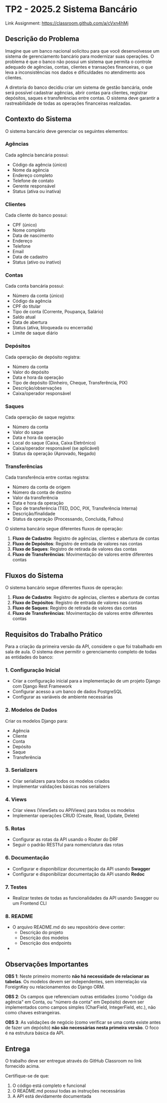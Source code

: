 # TP2 - 2025.2 Sistema Bancário

Link Assignment: https://classroom.github.com/a/cVxn4hMj

## Descrição do Problema

Imagine que um banco nacional solicitou para que você desenvolvesse um sistema de gerenciamento bancário para modernizar suas operações. O problema é que o banco não possui um sistema que permita o controle adequado de agências, contas, clientes e transações financeiras, o que leva a inconsistências nos dados e dificuldades no atendimento aos clientes.

A diretoria do banco decidiu criar um sistema de gestão bancária, onde será possível cadastrar agências, abrir contas para clientes, registrar depósitos, saques e transferências entre contas. O sistema deve garantir a rastreabilidade de todas as operações financeiras realizadas.


## Contexto do Sistema

O sistema bancário deve gerenciar os seguintes elementos:

### Agências
Cada agência bancária possui:
- Código da agência (único)
- Nome da agência
- Endereço completo
- Telefone de contato
- Gerente responsável
- Status (ativa ou inativa)

### Clientes
Cada cliente do banco possui:
- CPF (único)
- Nome completo
- Data de nascimento
- Endereço
- Telefone
- Email
- Data de cadastro
- Status (ativo ou inativo)

### Contas
Cada conta bancária possui:
- Número da conta (único)
- Código da agência
- CPF do titular
- Tipo de conta (Corrente, Poupança, Salário)
- Saldo atual
- Data de abertura
- Status (ativa, bloqueada ou encerrada)
- Limite de saque diário

### Depósitos
Cada operação de depósito registra:
- Número da conta
- Valor do depósito
- Data e hora da operação
- Tipo de depósito (Dinheiro, Cheque, Transferência, PIX)
- Descrição/observações
- Caixa/operador responsável

### Saques
Cada operação de saque registra:
- Número da conta
- Valor do saque
- Data e hora da operação
- Local do saque (Caixa, Caixa Eletrônico)
- Caixa/operador responsável (se aplicável)
- Status da operação (Aprovado, Negado)

### Transferências
Cada transferência entre contas registra:
- Número da conta de origem
- Número da conta de destino
- Valor da transferência
- Data e hora da operação
- Tipo de transferência (TED, DOC, PIX, Transferência Interna)
- Descrição/finalidade
- Status da operação (Processando, Concluída, Falhou)

O sistema bancário segue diferentes fluxos de operação:

1. **Fluxo de Cadastro**: Registro de agências, clientes e abertura de contas
2. **Fluxo de Depósitos**: Registro de entrada de valores nas contas
3. **Fluxo de Saques**: Registro de retirada de valores das contas
4. **Fluxo de Transferências**: Movimentação de valores entre diferentes contas

## Fluxos do Sistema

O sistema bancário segue diferentes fluxos de operação:

1. **Fluxo de Cadastro**: Registro de agências, clientes e abertura de contas
2. **Fluxo de Depósitos**: Registro de entrada de valores nas contas
3. **Fluxo de Saques**: Registro de retirada de valores das contas
4. **Fluxo de Transferências**: Movimentação de valores entre diferentes contas

## Requisitos do Trabalho Prático

Para a criação da primeira versão da API, considere o que foi trabalhado em sala de aula. O sistema deve permitir o gerenciamento completo de todas as entidades do banco:

### 1. Configuração Inicial
- Criar a configuração inicial para a implementação de um projeto Django com Django Rest Framework
- Configurar acesso a um banco de dados PostgreSQL
- Configurar as variáveis de ambiente necessárias

### 2. Modelos de Dados
Criar os modelos Django para:
- Agência
- Cliente
- Conta
- Depósito
- Saque
- Transferência

### 3. Serializers
- Criar serializers para todos os modelos criados
- Implementar validações básicas nos serializers

### 4. Views
- Criar views (ViewSets ou APIViews) para todos os modelos
- Implementar operações CRUD (Create, Read, Update, Delete)

### 5. Rotas
- Configurar as rotas da API usando o Router do DRF
- Seguir o padrão RESTful para nomenclatura das rotas

### 6. Documentação
- Configurar e disponibilizar documentação da API usando **Swagger**
- Configurar e disponibilizar documentação da API usando **Redoc**

### 7. Testes
- Realizar testes de todas as funcionalidades da API usando Swagger ou um Frontend CLI

### 8. README
- O arquivo README.md do seu repositório deve conter:
  - Descrição do projeto
  - Descrição dos modelos
  - Descrição dos endpoints
- 
## Observações Importantes

**OBS 1**: Neste primeiro momento **não há necessidade de relacionar as tabelas**. Os modelos devem ser independentes, sem interrelação via ForeignKey ou relacionamentos do Django ORM.

**OBS 2**: Os campos que referenciam outras entidades (como "código da agência" em Conta, ou "número da conta" em Depósito) devem ser implementados como campos simples (CharField, IntegerField, etc.), não como chaves estrangeiras.

**OBS 3**: As validações de negócio (como verificar se uma conta existe antes de fazer um depósito) **não são necessárias nesta primeira versão**. O foco é na estrutura básica da API.

## Entrega

O trabalho deve ser entregue através do GitHub Classroom no link fornecido acima. 

Certifique-se de que:

1. O código está completo e funcional
2. O README.md possui todas as instruções necessárias
3. A API está devidamente documentada